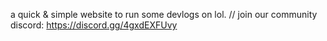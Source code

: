 a quick & simple website to run some devlogs on lol.
// join our community discord: https://discord.gg/4gxdEXFUvy
